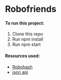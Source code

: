 # Robofriends

#### To run this project:

1. Clone this repo
2. Run npm install
3. Run npm start

#### Resources used:
* [Robohash](robohash.org)
* [json api](jsonplaceholder.typicode.com/users)
